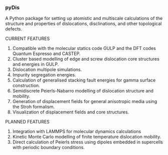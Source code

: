 ### pyDis ###

A Python package for setting up atomistic and multiscale calculations of the structure and properties of dislocations, disclinations, and other topological defects.

CURRENT FEATURES

1. Compatible with the molecular statics code GULP and the DFT codes Quantum Espresso and CASTEP.
2. Cluster based modelling of edge and screw dislocation core structures and energies in GULP.
3. Dislocation multipole simulations.
4. Impurity segregation energies.
5. Calculation of generalised stacking fault energies for gamma surface construction.
6. Semidiscrete Peierls-Nabarro modelling of dislocation structure and mobility.
7. Generation of displacement fields for general anisotropic media using the Stroh formalism.
8. Visualization of displacement fields and core structures.

PLANNED FEATURES

1. Integration with LAMMPS for molecular dynamics calculations
2. Kinetic Monte Carlo modelling of finite temperature dislocation mobility.
3. Direct calculation of Peierls stress using dipoles embedded in supercells with periodic boundary conditions.
